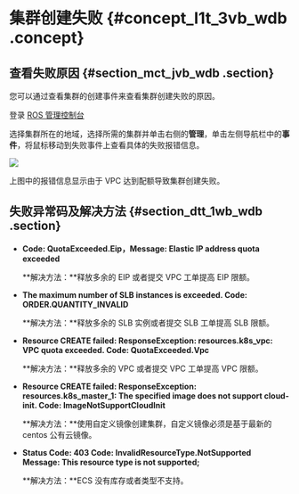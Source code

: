 # 集群创建失败 {#concept_l1t_3vb_wdb .concept}

## 查看失败原因 {#section_mct_jvb_wdb .section}

您可以通过查看集群的创建事件来查看集群创建失败的原因。

登录 [ROS 管理控制台](https://ros.console.aliyun.com/)

选择集群所在的地域，选择所需的集群并单击右侧的**管理**，单击左侧导航栏中的**事件**，将鼠标移动到失败事件上查看具体的失败报错信息。

![](http://static-aliyun-doc.oss-cn-hangzhou.aliyuncs.com/assets/img/15844/15348193069797_zh-CN.png)

上图中的报错信息显示由于 VPC 达到配额导致集群创建失败。

## 失败异常码及解决方法 {#section_dtt_1wb_wdb .section}

-   **Code: QuotaExceeded.Eip，Message: Elastic IP address quota exceeded**

    **解决方法：**释放多余的 EIP 或者提交 VPC 工单提高 EIP 限额。

-   **The maximum number of SLB instances is exceeded. Code: ORDER.QUANTITY\_INVALID**

    **解决方法：**释放多余的 SLB 实例或者提交 SLB 工单提高 SLB 限额。

-   **Resource CREATE failed: ResponseException: resources.k8s\_vpc: VPC quota exceeded. Code: QuotaExceeded.Vpc**

    **解决方法：**释放多余的 VPC 或者提交 VPC 工单提高 VPC 限额。

-   **Resource CREATE failed: ResponseException: resources.k8s\_master\_1: The specified image does not support cloud-init. Code: ImageNotSupportCloudInit**

    **解决方法：**使用自定义镜像创建集群，自定义镜像必须是基于最新的 centos 公有云镜像。

-   **Status Code: 403 Code: InvalidResourceType.NotSupported Message: This resource type is not supported;**

    **解决方法：**ECS 没有库存或者类型不支持。


